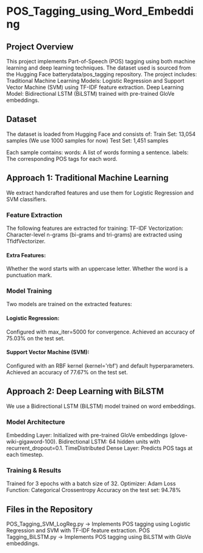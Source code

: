 # POS_Tagging_using_Word_Embedding

## Project Overview
This project implements Part-of-Speech (POS) tagging using both machine learning and deep learning techniques. The dataset used is sourced from the Hugging Face batterydata/pos_tagging repository.
The project  includes:
Traditional Machine Learning Models: Logistic Regression and Support Vector Machine (SVM) using TF-IDF feature extraction.
Deep Learning Model: Bidirectional LSTM (BiLSTM) trained with pre-trained GloVe embeddings.

## Dataset

The dataset is loaded from Hugging Face and consists of:
Train Set: 13,054 samples (We use 1000 samples for now)
Test Set: 1,451 samples

Each sample contains:
words: A list of words forming a sentence.
labels: The corresponding POS tags for each word.
## Approach 1: Traditional Machine Learning
We extract handcrafted features and use them for Logistic Regression and SVM classifiers.
### Feature Extraction
The following features are extracted for training:
TF-IDF Vectorization: Character-level n-grams (bi-grams and tri-grams) are extracted using TfidfVectorizer.
#### Extra Features:
Whether the word starts with an uppercase letter.
Whether the word is a punctuation mark.

### Model Training

Two models are trained on the extracted features:
#### Logistic Regression:
Configured with max_iter=5000 for convergence.
Achieved an accuracy of 75.03% on the test set.

#### Support Vector Machine (SVM):
Configured with an RBF kernel (kernel='rbf') and default hyperparameters.
Achieved an accuracy of 77.67% on the test set.

## Approach 2: Deep Learning with BiLSTM
We use a Bidirectional LSTM (BiLSTM) model trained on word embeddings.
### Model Architecture
Embedding Layer: Initialized with pre-trained GloVe embeddings (glove-wiki-gigaword-100).
Bidirectional LSTM: 64 hidden units with recurrent_dropout=0.1.
TimeDistributed Dense Layer: Predicts POS tags at each timestep.
### Training & Results
Trained for 3 epochs with a batch size of 32.
Optimizer: Adam
Loss Function: Categorical Crossentropy
Accuracy on the test set: 94.78%

## Files in the Repository
POS_Tagging_SVM_LogReg.py → Implements POS tagging using Logistic Regression and SVM with TF-IDF feature extraction.
POS Tagging_BiLSTM.py → Implements POS tagging using BiLSTM with GloVe embeddings.
